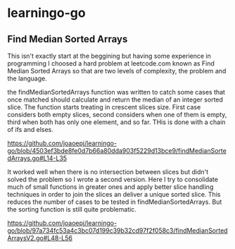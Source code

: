 # learningo-go
 
## Find Median Sorted Arrays 
This isn't exactly start at the beggining but having some experience in programming I choosed a hard problem at leetcode.com known as Find Median Sorted Arrays so that are two levels of complexity, the problem and the language.
 
the findMedianSortedArrays function was written to catch some cases that once matched should calculate and return the median of an integer sorted slice. The function starts treating in crescent slices size. First case considers both empty slices, second considers when one of them is empty, third when both has only one element, and so far. THis is done with a chain of ifs and elses.

https://github.com/joaoepj/learningo-go/blob/4503ef3bde8fe0d7b66a80dda903f5229d13bce9/findMedianSortedArrays.go#L14-L35

It worked well when there is no intersection between slices but didn't solved the problem so I wrote a second version. Here I try to consolidate much of small functions in greater ones and apply better slice handling techniques in order to join the slices an deliver a unique sorted slice. This reduces the number of cases to be tested in findMedianSortedArrays. But the sorting function is still quite problematic.

https://github.com/joaoepj/learningo-go/blob/97a734fc53a4c3bc07d199c39b32cd97f2f058c3/findMedianSortedArraysV2.go#L48-L56
